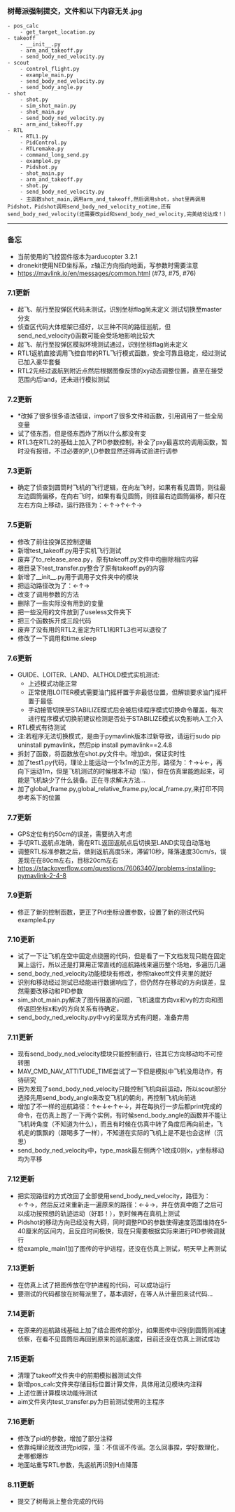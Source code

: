 ### 树莓派强制提交，文件和以下内容无关.jpg ###

    - pos_calc
        - get_target_location.py
    - takeoff
        - __init__.py
        - arm_and_takeoff.py
        - send_body_ned_velocity.py
    - scout
        - control_flight.py
        - example_main.py
        - send_body_ned_velocity.py
        - send_body_angle.py
    - shot
        - shot.py
        - sim_shot_main.py
        - shot_main.py
        - send_body_ned_velocity.py
        - arm_and_takeoff.py
    - RTL
        - RTL1.py
        - PidControl.py
        - RTLremake.py
        - command_long_send.py
        - example4.py
        - Pidshot.py
        - shot_main.py
        - arm_and_takeoff.py
        - shot.py
        - send_body_ned_velocity.py
        - 主函数shot_main,调用arm_and_takeoff,然后调用shot，shot里再调用Pidshot，Pidshot调用send_body_ned_velocity_notime,还有send_body_ned_velocity(还需要改pid和send_body_ned_velocity,完美结论达成！)
 ---
### 备忘 ###
 - 当前使用的飞控固件版本为arducopter 3.2.1
 - dronekit使用NED坐标系，z轴正方向指向地面，写参数时需要注意
 - https://mavlink.io/en/messages/common.html (#73, #75, #76)

### 7.1更新 ###
 - 起飞、航行至投弹区代码未测试，识别坐标flag尚未定义 测试切换至master分支
 - 侦查区代码大体框架已搭好，以三种不同的路径巡航，但send_ned_velocity()函数可能会受场地影响比较大
 - 起飞、航行至投弹区模拟环境测试通过，识别坐标flag尚未定义
 - RTL1返航直接调用飞控自带的RTL飞行模式函数，安全可靠且稳定，经过测试已加入豪华套餐
 - RTL2先经过返航到附近点然后根据图像反馈的xy动态调整位置，直至在接受范围内后land，还未进行模拟测试
### 7.2更新 ###
 - *改掉了很多很多语法错误，import了很多文件和函数，引用调用了一些全局变量
 - 试了怪东西，但是怪东西炸了所以什么都没有变
 - RTL3在RTL2的基础上加入了PID参数控制，补全了pxy最喜欢的调用函数，暂时没有报错，不过必要的P,I,D参数显然还得再试验进行调参
### 7.3更新 ###
 - 确定了侦查到圆筒时飞机的飞行逻辑，在向左飞时，如果有看见圆筒，则往最左边圆筒偏移，在向右飞时，如果有看见圆筒，则往最右边圆筒偏移，都只在左右方向上移动，运行路径为：←↑→↑←↑→
### 7.5更新 ###
 - 修改了前往投弹区控制逻辑
 - 新增test_takeoff.py用于实机飞行测试
 - 废弃了to_release_area.py，原有takeoff.py文件中均删除相应内容
 - 根目录下test_transfer.py整合了原有takeoff.py的内容
 - 新增了__init__.py用于调用子文件夹中的模块
 - 把运动路径改为了：←↑→
 - 改变了调用参数的方法
 - 删除了一些实际没有用到的变量
 - 把一些没用的文件放到了useless文件夹下
 - 把三个函数拆开成三段代码
 - 废弃了没有用的RTL2,鉴定为RTL1和RTL3也可以退役了
 - 修改了一下调用和time.sleep
### 7.6更新 ###
 - GUIDE、LOITER、LAND、ALTHOLD模式实机测试:
    - 上述模式功能正常
    - 正常使用LOITER模式需要油门摇杆置于非最低位置，但解锁要求油门摇杆置于最低
    - 手动接管切换至STABILIZE模式后会被后续程序模式切换命令覆盖，每次进行程序模式切换前建议检测是否处于STABILIZE模式以免影响人工介入
 - RTL模式有待测试
 - 注:若程序无法切换模式，是由于pymavlink版本过新导致，请运行sudo pip uninstall pymavlink，然后pip install pymavlink==2.4.8
 - 拆封了函数，将函数放在shot.py文件中。增加dt，保证实时性
 - 加了test1.py代码，理论上能运动一个1x1m的正方形，路径为：↑→↓←，再向下运动1m，但是飞机测试的时候根本不动（恼），但在仿真里能跑起来，可能是飞机缺少了什么装备。正在寻求解决方法...
 - 加了global_frame.py,global_relative_frame.py,local_frame.py,来打印不同参考系下的位置
### 7.7更新 ###
 - GPS定位有约50cm的误差，需要纳入考虑
 - 手切RTL返航点准确，需在RTL返回返航点后切换至LAND实现自动落地
 - 调整RTL标准参数之后，做到返航高度5米，滞留10秒，降落速度30cm/s，误差现在在80cm左右，目标20cm左右
 - https://stackoverflow.com/questions/76063407/problems-installing-pymavlink-2-4-8
### 7.9更新 ###
 - 修正了新的控制函数，更正了Pid坐标设置参数，设置了新的测试代码example4.py
### 7.10更新 ###
 - 试了一下让飞机在空中固定点绕圈的代码，但是看了一下文档发现只能在固定翼上运行，所以还是打算用正常直线的巡航路线来遍历整个场地，多遍历几遍
 - send_body_ned_velocity功能模块有修改，参照takeoff文件夹里的就好
 - 识别和移动经过测试已经能进行数据响应了，但仍然存在移动的方向误差，显然需要改移动和PID参数
 - sim_shot_main.py解决了图传阻塞的问题，飞机速度方向vx和vy的方向和图传返回坐标x和y的方向关系有待确定，
 - send_body_ned_velocity.py中vy的呈现方式有问题，准备弃用
### 7.11更新 ###
 - 现有send_body_ned_velocity模块只能控制直行，往其它方向移动均不可控转圈
 - MAV_CMD_NAV_ATTITUDE_TIME尝试了一下但是模拟中飞机没用动作，有待研究
 - 因为发现了send_body_ned_velocity只能控制飞机向前运动，所以scout部分选择先用send_body_angle来改变飞机的朝向，再控制飞机向前进
 - 增加了不一样的巡航路径：↑←↓←↑←↓，并在每执行一步后都print完成的命令，在仿真上跑了一下两个实例，有时候send_body_angle的函数并不能让飞机转角度（不知道为什么），而且有时候在仿真中转了角度后再向前走，飞机走的飘飘的（跟喝多了一样），不知道在实际的飞机上是不是也会这样（沉思）
 - send_body_ned_velocity中，type_mask最左侧两个1改成0则x，y坐标移动均为平移
### 7.12更新 ###
 - 把实现路径的方式改回了全部使用send_body_ned_velocity，路径为：←↑→，然后反过来重新走一遍原来的路径：←↓→，并在仿真中跑了之后可以成功按预想的轨迹运动（好耶！），到时候再在真机上测试
 - Pidshot的移动方向已经没有大碍，同时调整PID的参数使得速度范围维持在5-40厘米的区间内，且反应时间极快，现在只需要根据实际来进行PID参微调就行
 - 给example_main1加了图传的守护进程，还没在仿真上测试，明天早上再测试
### 7.13更新 ###
 - 在仿真上试了把图传放在守护进程的代码，可以成功运行
 - 要测试的代码都放在树莓派里了，基本调好，在等人从计量回来试代码...
### 7.14更新 ###
 - 在原来的巡航路线基础上加了结合图传的部分，如果图传中识别到圆筒则减速侦察，在看不见圆筒后再回到原来的巡航速度，目前还没在仿真上测试成功
### 7.15更新 ###
 - 清理了takeoff文件夹中的前期模拟器测试文件
 - 新增pos_calc文件夹存储目标位置计算文件，具体用法见模块内注释
 - 上述位置计算模块功能待测试
 - aim文件夹内test_transfer.py为目前测试使用的主程序
### 7.16更新 ###
 - 修改了pid的参数，增加了部分注释
 - 依靠纯理论就改进完pid捏，藻：不信谣不传谣。怎么回事捏，学好数理化，走哪都爆炸
 - 地面站重写RTL参数，先返航再识别H点降落
### 8.11更新 ###
 - 提交了树莓派上整合完成的代码
